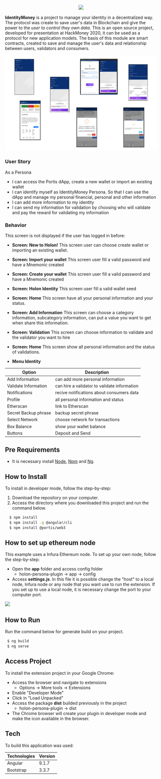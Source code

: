 <p align="center">
  <img src="docs/imgReadme/Holon38.png">
</p>

<p>
  <strong>IdentityMoney</strong> is a project to manage your identity in a decentralized way. The protocol was create to save user's data in Blockchain and give the power to the <i>user to control they own data</i>. This is an open source project, developed for presentation at HackMoney 2020, it can be used as a protocol for new application models.
  The basis of this module are smart contracts, created to save and manage the user's data and relationship between users, validators and consumers.
</p>

<img src="docs/imgReadme/Persona.png">

### User Story

As a Persona
- I can access the Portis dApp, create a new wallet or import an existing wallet
- I can identify myself as IdentityMoney Persona. So that I can use the dApp and manage my personal financial, personal and other information
- I can add more information to my identity
- I can send my information for validation by choosing who will validate and pay the reward for validating my information

### Behavior

This screen is not displayed if the user has logged in before:
- **Screen: New to Holon!**
This screen user can choose create wallet or importing an existing wallet.
- **Screen: Import your wallet**
This screen user fill  a valid password and have a Mnemonic created
- **Screen: Create your wallet**
This screen user fill  a valid password and have a Mnemonic created
- **Screen: Holon Identity**
This screen user fill  a valid wallet seed
- **Screen: Home**
This screen have all your personal information and your status.
- **Screen: Add Information**
This screen can choose a category information, subcategory information, can put a value you want to get when share this information.
- **Screen: Validation**
This screen can choose information to validate and the validator you want to hire
- **Screen: Home**
This screen show all personal information and the status of validations.

- **Menu Identity**

 Option | Description |
 ------ |------|
Add Information |can add more personal information|
Validate Information|can hire a validator to validate information|
Notifications | recive notifications about consumers data|
Profile | all personal information and status |
Etherscan |link to Etherscan |
Secret Backup phrase| backup secret phrase|
Select Network|choose network for transactions |
Box Balance | show your wallet balance |
Buttons | Deposit and Send |


## Pre Requirements

- It is necessary install [Node](https://nodejs.org/en/), [Npm](https://www.npmjs.com/) and [Ng](https://cli.angular.io/).

## How to Install

To install in developer mode, follow the step-by-step:
1. Download the repository on your computer. 
2. Access the directory where you downloaded this project and run the command below.
```sh
  $ npm install
  $ npm install -g @angular/cli
  $ npm install @portis/web3
```

## How to set up ethereum node

This example uses a Infura Ethereum node. To set up your own node, follow the step-by-step:
- Open the **app** folder and access config folder
  - holon-persona-plugin -> app -> config
- Access **settings.js**. In this file it is possible change the "host" to a local node, Infura node or any node that you want use to run the extension. If you set up to use a local node, it is necessary change the port to your computer port.

<img src="docs/imgReadme/setup-node.png">

## How to Run

Run the command below for generate build on your project.
```sh
 $ ng build
 $ ng serve
```

## Access Project

To install the extension project in your Google Chrome:
- Access the browser and navigate to extensions 
  - Options -> More tools -> Extensions
- Enable "Developer Mode"
- Click in "Load Unpacked"
- Access the package **dist** builded previously in the project
  - holon-persona-plugin -> dist
- The Chrome browser will create your plugin in developer mode and make the icon available in the browser.

## Tech
To build this application was used:

 Technologies | Version |
 ------ |------|
  Angular  | 9.1.7 |
  Bootstrap | 3.3.7 |
